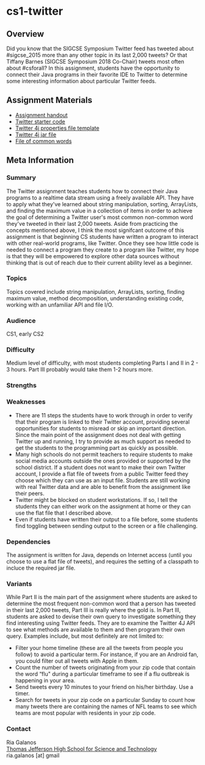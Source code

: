 # cs1-twitter

## Overview
Did you know that the SIGCSE Symposium Twitter feed has tweeted about #sigcse_2015 more than any other topic in its last 2,000 tweets?  Or that Tiffany Barnes (SIGCSE Symposium 2018 Co-Chair) tweets most often about #csforall?  In this assignment, students have the opportunity to connect their Java programs in their favorite IDE to Twitter to determine some interesting information about particular Twitter feeds.  

## Assignment Materials

* [Assignment handout](Twitter.doc)
* [Twitter starter code](Twitter_Driver.java)
*  [Twitter 4j properties file template](twitter4j.properties)
*  [Twitter 4j jar file](twitter4j-core-4.0.4.jar)
*  [File of common words](commonWords.txt)

## Meta Information

### Summary
The Twitter assignment teaches students how to connect their Java programs to a realtime data stream using a freely available API.  They have to apply what they've learned about string manipulation, sorting, ArrayLists, and finding the maximum value in a collection of items in order to achieve the goal of determining a Twitter user's most common non-common word they've tweeted in their last 2,000 tweets.  Aside from practicing the concepts mentioned above, I think the most signifcant outcome of this assignment is that beginning CS students have written a program to interact with other real-world programs, like Twitter.  Once they see how little code is needed to connect a program they create to a program like Twitter, my hope is that they will be empowered to explore other data sources without thinking that is out of reach due to their current ability level as a beginner.

### Topics
Topics covered include string manipulation, ArrayLists, sorting, finding maximum value, method decomposition, understanding existing code, working with an unfamiliar API and file I/O.

### Audience
CS1, early CS2

### Difficulty
Medium level of difficulty, with most students completing Parts I and II in 2 - 3 hours. Part III probably would take them 1-2 hours more.

### Strengths

### Weaknesses
* There are 11 steps the students have to work through in order to verify that their program is linked to their Twitter account, providing several opportunities for students to misread or skip an important direction.  Since the main point of the assignment does not deal with getting Twitter up and running, I try to provide as much support as needed to get the students to the programming part as quickly as possible.
* Many high schools do not permit teachers to require students to make social media accounts outside the ones provided or supported by the school district.  If a student does not want to make their own Twitter account, I provide a flat file of tweets from a public Twitter feed they choose which they can use as an input file.  Students are still working with real Twitter data and are able to benefit from the assignment like their peers.    
* Twitter might be blocked on student workstations.  If so, I tell the students they can either work on the assignment at home or they can use the flat file that I described above.
* Even if students have written their output to a file before, some students find toggling between sending output to the screen or a file challenging.

### Dependencies
The assignment is written for Java, depends on Internet access (until you choose to use a flat file of tweets), and requires the setting of a classpath to incluce the required jar file.

### Variants
While Part II is the main part of the assignment where students are asked to determine the most frequent non-common word that a person has tweeted in their last 2,000 tweets, Part III is really where the gold is.  In Part III, students are asked to devise their own query to investigate something they find interesting using Twitter feeds.  They are to examine the Twitter 4J API to see what methods are available to them and then program their own query.  Examples include, but most definitely are not limited to:
* Filter your home timeline (these are all the tweets from people you follow) to avoid a particular term.  For instance, if you are an Android fan, you could filter out all tweets with Apple in them. 
* Count the number of tweets originating from your zip code that contain the word “flu" during a particular timeframe to see if a flu outbreak is happening in your area.
* Send tweets every 10 minutes to your friend on his/her birthday.  Use a timer.  
* Search for tweets in your zip code on a particular Sunday to count how many tweets there are containing the names of NFL teams to see which teams are most popular with residents in your zip code. 

### Contact
Ria Galanos<br>
[Thomas Jefferson High School for Science and Technology](http://www.tjhsst.edu)<br>
ria.galanos [at] gmail

